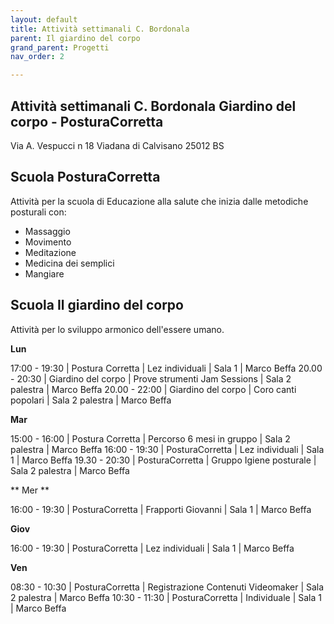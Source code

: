 ```yaml
---
layout: default
title: Attività settimanali C. Bordonala 
parent: Il giardino del corpo
grand_parent: Progetti
nav_order: 2

---
```



## Attività settimanali C. Bordonala Giardino del corpo - PosturaCorretta

Via A. Vespucci n 18
Viadana di Calvisano 
25012 BS


## Scuola PosturaCorretta

Attività per la scuola di Educazione alla salute che inizia dalle metodiche posturali con:

- Massaggio
- Movimento
- Meditazione
- Medicina dei semplici
- Mangiare

## Scuola Il giardino del corpo

Attività per lo sviluppo armonico dell'essere umano.


**Lun**

17:00 - 19:30 | Postura Corretta | Lez individuali |  Sala 1 | Marco Beffa
20.00 - 20:30 | Giardino del corpo | Prove strumenti Jam Sessions |   Sala 2 palestra | Marco Beffa
20.00 - 22:00 | Giardino del corpo | Coro canti popolari | Sala 2 palestra | Marco Beffa 

**Mar**


15:00 - 16:00 | Postura Corretta | Percorso 6 mesi in gruppo | Sala 2 palestra | Marco Beffa
16:00 - 19:30 | PosturaCorretta | Lez individuali | Sala 1 | Marco Beffa
19.30 - 20:30 | PosturaCorretta | Gruppo Igiene posturale | Sala 2 palestra | Marco Beffa

** Mer **

16:00 - 19:30 | PosturaCorretta | Frapporti Giovanni | Sala 1 |  Marco Beffa 


**Giov**

16:00 - 19:30 | PosturaCorretta | Lez individuali | Sala 1 |  Marco Beffa 

**Ven**

08:30 - 10:30 | PosturaCorretta | Registrazione Contenuti Videomaker |  Sala 2 palestra | Marco Beffa
10:30 - 11:30 | PosturaCorretta |  Individuale | Sala 1 | Marco Beffa






